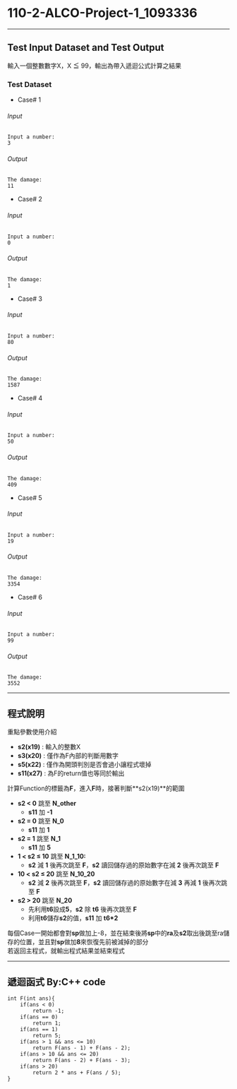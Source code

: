 # 110-2-ALCO-Project-1_1093336
---
## Test Input Dataset and Test Output 

輸入一個整數數字X，X ≦ 99，輸出為帶入遞迴公式計算之結果
### Test Dataset
+ Case# 1
###### Input
```
Input a number:
3
```
###### Output
```
The damage:
11
```
+ Case# 2
###### Input
```
Input a number:
0
```
###### Output
```
The damage:
1
```
+ Case# 3
###### Input
```
Input a number:
80
```
###### Output
```
The damage:
1587
```
+ Case# 4
###### Input
```
Input a number:
50
```
###### Output
```
The damage:
409
```
+ Case# 5
###### Input
```
Input a number:
19
```
###### Output
```
The damage:
3354
```
+ Case# 6
###### Input
```
Input a number:
99
```
###### Output
```
The damage:
3552
```

---

## 程式說明

重點參數使用介紹
+ **s2(x19)**  : 輸入的整數X   
+ **s3(x20)**  : 僅作為F內部的判斷用數字   
+ **s5(x22)**  : 僅作為開頭判別是否會過小讓程式壞掉    
+ **s11(x27)** : 為F的return值也等同於輸出   

計算Function的標籤為**F**，進入**F**時，接著判斷**s2(x19)**的範圍
* **s2 < 0** 跳至 **N_other**
    * **s11** 加 **-1**
* **s2 = 0** 跳至 **N_0**
    * **s11** 加 **1**
* **s2 = 1** 跳至 **N_1**
    * **s11** 加 **5**
* **1 < s2 ≤ 10** 跳至 **N_1_10:**
    * **s2** 減 **1** 後再次跳至 **F**，**s2** 讀回儲存過的原始數字在減 **2** 後再次跳至 **F**
* **10 < s2 ≤ 20** 跳至 **N_10_20**
    * **s2** 減 **2** 後再次跳至 **F**，**s2** 讀回儲存過的原始數字在減 **3**  再減 **1** 後再次跳至 **F**
* **s2 > 20** 跳至 **N_20**
    *  先利用**t6**設成**5**，**s2** 除 **t6** 後再次跳至 **F** 
    *  利用**t6**儲存**s2**的值，**s11** 加 **t6\*2** 

每個Case一開始都會對**sp**做加上-8，並在結束後將**sp**中的**ra**及**s2**取出後跳至ra儲存的位置，並且對**sp**做加**8**來恢復先前被減掉的部分    
若返回主程式，就輸出程式結果並結束程式

---

## 遞迴函式 By:C++ code
```
int F(int ans){
	if(ans < 0)
		return -1;		
	if(ans == 0)
		return 1;		
	if(ans == 1)
		return 5;		
	if(ans > 1 && ans <= 10)
		return F(ans - 1) + F(ans - 2);
	if(ans > 10 && ans <= 20)
		return F(ans - 2) + F(ans - 3);
	if(ans > 20)
		return 2 * ans + F(ans / 5);
}
```
